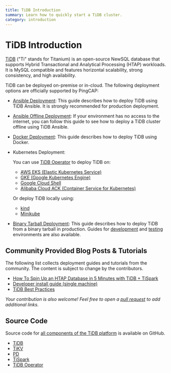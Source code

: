 ```yaml
---
title: TiDB Introduction
summary: Learn how to quickly start a TiDB cluster.
category: introduction
---
```


# TiDB Introduction

[TiDB](https://github.com/pingcap/tidb) ("Ti" stands for Titanium) is an open-source NewSQL database that supports Hybrid Transactional and Analytical Processing (HTAP) workloads. It is MySQL compatible and features horizontal scalability, strong consistency, and high availability.

TiDB can be deployed on-premise or in-cloud. The following deployment options are officially supported by PingCAP:

- [Ansible Deployment](/how-to/deploy/orchestrated/ansible.md): This guide describes how to deploy TiDB using TiDB Ansible. It is strongly recommended for production deployment.
- [Ansible Offline Deployment](/how-to/deploy/orchestrated/offline-ansible.md): If your environment has no access to the internet, you can follow this guide to see how to deploy a TiDB cluster offline using TiDB Ansible.
- [Docker Deployment](/how-to/deploy/orchestrated/docker.md): This guide describes how to deploy TiDB using Docker.
- Kubernetes Deployment:

    You can use [TiDB Operator](https://github.com/pingcap/tidb-operator) to deploy TiDB on:

    - [AWS EKS (Elastic Kubernetes Service)](https://pingcap.com/docs/tidb-in-kubernetes/stable/deploy-on-aws-eks/)
    - [GKE (Google Kubernetes Engine)](https://pingcap.com/docs/tidb-in-kubernetes/stable/deploy-on-gcp-gke/)
    - [Google Cloud Shell](https://pingcap.com/docs/tidb-in-kubernetes/stable/deploy-tidb-from-kubernetes-gke/)
    - [Alibaba Cloud ACK (Container Service for Kubernetes)](https://pingcap.com/docs/tidb-in-kubernetes/stable/deploy-on-alibaba-cloud/)

    Or deploy TiDB locally using:

    - [kind](https://pingcap.com/docs/tidb-in-kubernetes/stable/deploy-tidb-from-kubernetes-kind/)
    - [Minikube](https://pingcap.com/docs/tidb-in-kubernetes/stable/deploy-tidb-from-kubernetes-minikube/)

- [Binary Tarball Deployment](/how-to/deploy/from-tarball/production-environment.md): This guide describes how to deploy TiDB from a binary tarball in production. Guides for [development](/how-to/get-started/deploy-tidb-from-binary.md) and [testing](/how-to/deploy/from-tarball/testing-environment.md) environments are also available.

## Community Provided Blog Posts & Tutorials

The following list collects deployment guides and tutorials from the community. The content is subject to change by the contributors.

- [How To Spin Up an HTAP Database in 5 Minutes with TiDB + TiSpark](https://pingcap.com/blog/how_to_spin_up_an_htap_database_in_5_minutes_with_tidb_tispark/)
- [Developer install guide (single machine)](http://www.tocker.ca/this-blog-now-powered-by-wordpress-tidb.html)
- [TiDB Best Practices](https://pingcap.com/blog/2017-07-24-tidbbestpractice/)

_Your contribution is also welcome! Feel free to open a [pull request](https://github.com/pingcap/docs/blob/release-3.0/overview.md) to add additional links._

## Source Code

Source code for [all components of the TiDB platform](https://github.com/pingcap) is available on GitHub.

- [TiDB](https://github.com/pingcap/tidb)
- [TiKV](https://github.com/tikv/tikv)
- [PD](https://github.com/pingcap/pd)
- [TiSpark](https://github.com/pingcap/tispark)
- [TiDB Operator](https://github.com/pingcap/tidb-operator)
